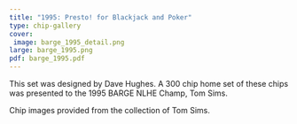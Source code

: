 ```yaml
---
title: "1995: Presto! for Blackjack and Poker"
type: chip-gallery
cover:
 image: barge_1995_detail.png
large: barge_1995.png
pdf: barge_1995.pdf
---
```


This set was designed by Dave Hughes. A 300 chip home set of these chips was presented to the 1995 BARGE NLHE Champ, Tom Sims.

Chip images provided from the collection of Tom Sims.
